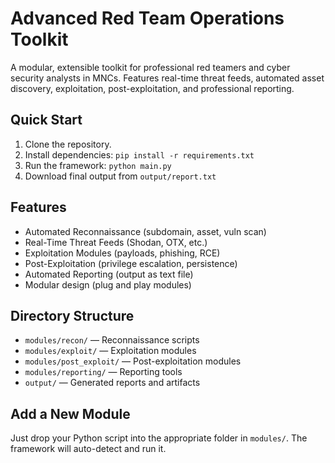 # Advanced Red Team Operations Toolkit

A modular, extensible toolkit for professional red teamers and cyber security analysts in MNCs. Features real-time threat feeds, automated asset discovery, exploitation, post-exploitation, and professional reporting.

## Quick Start

1. Clone the repository.
2. Install dependencies: `pip install -r requirements.txt`
3. Run the framework: `python main.py`
4. Download final output from `output/report.txt`

## Features

- Automated Reconnaissance (subdomain, asset, vuln scan)
- Real-Time Threat Feeds (Shodan, OTX, etc.)
- Exploitation Modules (payloads, phishing, RCE)
- Post-Exploitation (privilege escalation, persistence)
- Automated Reporting (output as text file)
- Modular design (plug and play modules)

## Directory Structure

- `modules/recon/` — Reconnaissance scripts
- `modules/exploit/` — Exploitation modules
- `modules/post_exploit/` — Post-exploitation modules
- `modules/reporting/` — Reporting tools
- `output/` — Generated reports and artifacts

## Add a New Module

Just drop your Python script into the appropriate folder in `modules/`. The framework will auto-detect and run it.